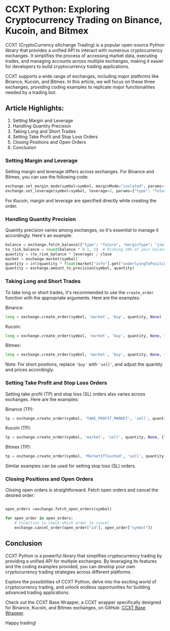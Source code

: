 # CCXT Python: Exploring Cryptocurrency Trading on Binance, Kucoin, and Bitmex

CCXT (CryptoCurrency eXchange Trading) is a popular open-source Python library that provides a unified API to interact with numerous cryptocurrency exchanges. It simplifies the process of accessing market data, executing trades, and managing accounts across multiple exchanges, making it easier for developers to build cryptocurrency trading applications.

CCXT supports a wide range of exchanges, including major platforms like Binance, Kucoin, and Bitmex. In this article, we will focus on these three exchanges, providing coding examples to replicate major functionalities needed by a trading bot.

## Article Highlights:

1. Setting Margin and Leverage
2. Handling Quantity Precision
3. Taking Long and Short Trades
4. Setting Take Profit and Stop Loss Orders
5. Closing Positions and Open Orders
6. Conclusion

### Setting Margin and Leverage

Setting margin and leverage differs across exchanges. For Binance and Bitmex, you can use the following code:

```python
exchange.set_margin_mode(symbol=symbol, marginMode="isolated", params={"type": "future"})
exchange.set_leverage(symbol=symbol, leverage=3, params={"type": "future"})
```

For Kucoin, margin and leverage are specified directly while creating the order.

### Handling Quantity Precision

Quantity precision varies among exchanges, so it's essential to manage it accordingly. Here's an example:

```python
balance = exchange.fetch_balance({"type": "future", "marginType": "isolated"})
to_risk_balance = round(balance * 0.1, 2)  # Risking 10% of your balance
quantity = (to_risk_balance * leverage) / close
market = exchange.market(symbol)
quantity = int(quantity * float(market["info"].get("underlyingToPositionMultiplier", 1)))
quantity = exchange.amount_to_precision(symbol, quantity)
```

### Taking Long and Short Trades

To take long or short trades, it's recommended to use the `create_order` function with the appropriate arguments. Here are the examples:

Binance:

```python
long = exchange.create_order(symbol, 'market', 'buy', quantity, None)
```

Kucoin:

```python
long = exchange.create_order(symbol, 'market', 'buy', quantity, None, {"marginMode": "isolated", "leverage": leverage})
```

Bitmex:

```python
long = exchange.create_order(symbol, 'market', 'buy', quantity, None, {"leverage": leverage})
```

Note: For short positions, replace `'buy'` with `'sell'`, and adjust the quantity and prices accordingly.

### Setting Take Profit and Stop Loss Orders

Setting take profit (TP) and stop loss (SL) orders also varies across exchanges. Here are the examples:

Binance (TP):

```python
tp = exchange.create_order(symbol, 'TAKE_PROFIT_MARKET', 'sell', quantity, None, {"stopPrice": tp_price, "reduceOnly": True})
```

Kucoin (TP):

```python
tp = exchange.create_order(symbol, 'market', 'sell', quantity, None, {"stopPrice": tp_price, "stop": "up", "reduceOnly": True})
```

Bitmex (TP):

```python
tp = exchange.create_order(symbol, 'MarketIfTouched', 'sell', quantity, tp_price, {"stopPx": tp_price, "execInst": "ReduceOnly"})
```

Similar examples can be used for setting stop loss (SL) orders.

### Closing Positions and Open Orders

Closing open orders is straightforward. Fetch open orders and cancel the desired order:

```python

open_orders =exchange.fetch_open_orders(symbol)

for open_order in open_orders:
    # Condition to check which order to cancel
    exchange.cancel_order(open_order["id"], open_order["symbol"])
```

## Conclusion

CCXT Python is a powerful library that simplifies cryptocurrency trading by providing a unified API for multiple exchanges. By leveraging its features and the coding examples provided, you can develop your own cryptocurrency trading strategies across different platforms.

Explore the possibilities of CCXT Python, delve into the exciting world of cryptocurrency trading, and unlock endless opportunities for building advanced trading applications.

Check out the CCXT Base Wrapper, a CCXT wrapper specifically designed for Binance, Kucoin, and Bitmex exchanges, on GitHub: [CCXT Base Wrapper](https://github.com/ManaanAnsari/ccxt-base-wrapper).

Happy trading!
